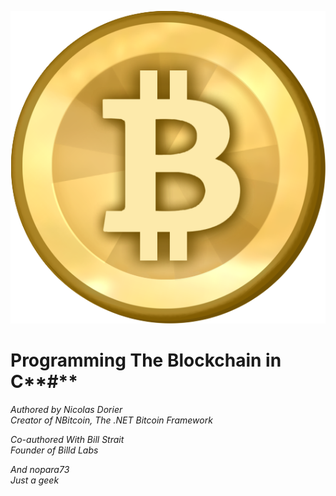 ![E:\Downloads\Bitcoin.png](assets/edownloadsbitcoin.png)
# Programming The Blockchain in C**\#**
_Authored by Nicolas Dorier  
Creator of NBitcoin, The .NET Bitcoin Framework_

_Co-authored With Bill Strait  
Founder of Billd Labs_

_And nopara73  
Just a geek_